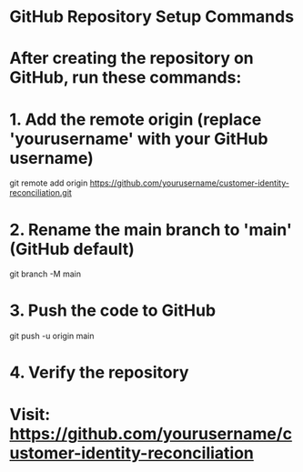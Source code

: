 # GitHub Repository Setup Commands

# After creating the repository on GitHub, run these commands:

# 1. Add the remote origin (replace 'yourusername' with your GitHub username)
git remote add origin https://github.com/yourusername/customer-identity-reconciliation.git

# 2. Rename the main branch to 'main' (GitHub default)
git branch -M main

# 3. Push the code to GitHub
git push -u origin main

# 4. Verify the repository
# Visit: https://github.com/yourusername/customer-identity-reconciliation